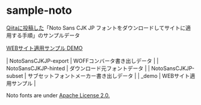 # sample-noto
[Qiitaに投稿した](http://qiita.com/)「Noto Sans CJK JP フォントをダウンロードしてサイトに適用する手順」のサンプルデータ

[WEBサイト適用サンプル DEMO](http://nowri.github.io/sample-noto/)

| NotoSansCJKJP-export | WOFFコンバータ書き出しデータ |
| NotoSansCJKJP-hinted | ダウンロード元フォントデータ |
| NotoSansCJKJP-subset | サブセットフォントメーカー書き出しデータ |
| _demo                | WEBサイト適用サンプル |

Noto fonts are under [Apache License 2.0.](http://www.apache.org/licenses/LICENSE-2.0.html)